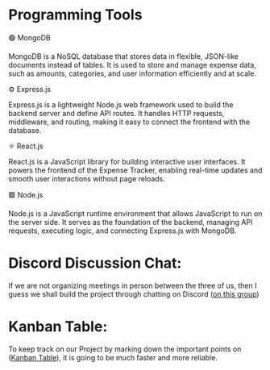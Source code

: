 # **Programming Tools**

🟢 MongoDB

MongoDB is a NoSQL database that stores data in flexible, JSON-like documents instead of tables.
It is used to store and manage expense data, such as amounts, categories, and user information efficiently and at scale.

⚙️ Express.js

Express.js is a lightweight Node.js web framework used to build the backend server and define API routes.
It handles HTTP requests, middleware, and routing, making it easy to connect the frontend with the database.

⚛️ React.js

React.js is a JavaScript library for building interactive user interfaces.
It powers the frontend of the Expense Tracker, enabling real-time updates and smooth user interactions without page reloads.

🟩 Node.js

Node.js is a JavaScript runtime environment that allows JavaScript to run on the server side.
It serves as the foundation of the backend, managing API requests, executing logic, and connecting Express.js with MongoDB.


# Discord Discussion Chat: 
If we are not organizing meetings in person between the three of us, then I guess we shall build the project through chatting on Discord ([on this group](https://discord.gg/9rFtSPFs))


# Kanban Table:
To keep track on our Project by marking down the important points on ([Kanban Table](https://trello.com/b/bVJi6tZg/kanban-sdm)), it is going to be much faster and more reliable.
